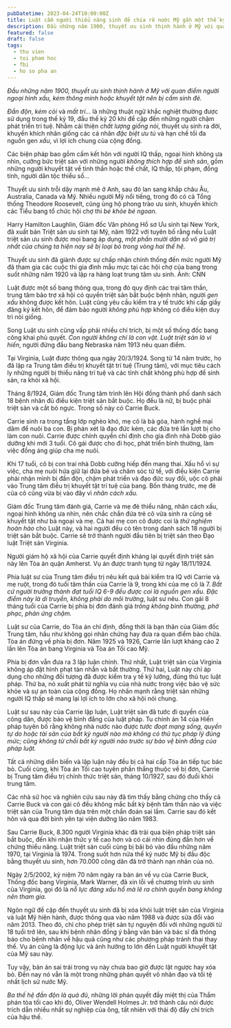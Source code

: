 ```yaml
---
pubDatetime: 2023-04-24T10:00:00Z
title: Luật cấm người thiểu năng sinh đẻ chia rẽ nước Mỹ gần một thế kỷ
description: Đầu những năm 1900, thuyết ưu sinh thịnh hành ở Mỹ với quan điểm người ngoại hình xấu, kém thông minh hoặc khuyết tật nên bị cấm sinh đẻ.
featured: false
draft: false
tags:
  - thu vien
  - toi pham hoc
  - fbi
  - ho so pha an
---
```


_Đầu những năm 1900, thuyết ưu sinh thịnh hành ở Mỹ với quan điểm người ngoại hình xấu, kém thông minh hoặc khuyết tật nên bị cấm sinh đẻ._

_Đần độn_, _kém cỏi_ và _mất trí.._. là những thuật ngữ khắc nghiệt thường được sử dụng trong thế kỷ 19, đầu thế kỷ 20 khi đề cập đến những người chậm phát triển trí tuệ. Nhằm cải thiện _chất lượng giống nòi_, thuyết ưu sinh ra đời, khuyến khích nhân giống các cá nhân _đặc biệt ưu tú_ và hạn chế tối đa nguồn gen _xấu_, vì lợi ích chung của cộng đồng.

Các biện pháp bao gồm cấm kết hôn với người IQ thấp, ngoại hình không ưa nhìn, cưỡng bức triệt sản với những người _không thích hợp để sinh sản_, gồm những người khuyết tật về tinh thần hoặc thể chất, IQ thấp, tội phạm, đồng tính, người dân tộc thiểu số...

Thuyết ưu sinh trỗi dậy mạnh mẽ ở Anh, sau đó lan sang khắp châu Âu, Australia, Canada và Mỹ. Nhiều người Mỹ nổi tiếng, trong đó có cả Tổng thống Theodore Roosevelt, cũng ủng hộ phong trào ưu sinh, khuyến khích các Tiểu bang tổ chức hội chợ thi _bé khỏe bé ngoan._

Harry Hamilton Laughlin, Giám đốc Văn phòng Hồ sơ Ưu sinh tại New York, đã xuất bản Triệt sản ưu sinh tại Mỹ, năm 1922 với tuyên bố rằng nếu Luật triệt sản ưu sinh được mọi bang áp dụng, _một phần mười dân số vô giá trị nhất của chúng ta hiện nay sẽ bị loại bỏ trong vòng hai thế hệ._

Thuyết ưu sinh đã giành được sự chấp nhận chính thống đến mức người Mỹ đã tham gia các cuộc thi gia đình mẫu mực tại các hội chợ của bang trong suốt những năm 1920 và lập ra hàng loạt trung tâm ưu sinh. Ảnh: CNN

Luật được một số bang thông qua, trong đó quy định các trại tâm thần, trung tâm bảo trợ xã hội có quyền triệt sản bắt buộc bệnh nhân, người _gen xấu_ không được kết hôn. Luật cũng yêu cầu kiểm tra y tế trước khi cấp giấy đăng ký kết hôn, để đảm bảo người _không phù hợp_ không có điều kiện duy trì nòi giống.

Song Luật ưu sinh cũng vấp phải nhiều chỉ trích, bị một số thống đốc bang công khai phủ quyết. _Con người không chỉ là con vật. Luật triệt sản là vi hiến_, người đứng đầu bang Nebraska năm 1913 nêu quan điểm.

Tại Virginia, Luật được thông qua ngày 20/3/1924. Song từ 14 năm trước, họ đã lập ra Trung tâm điều trị khuyết tật trí tuệ (Trung tâm), với mục tiêu cách ly những người bị thiểu năng trí tuệ và các tính chất không phù hợp để sinh sản, ra khỏi xã hội.

Tháng 8/1924, Giám đốc Trung tâm trình lên Hội đồng thành phố danh sách 18 bệnh nhân đủ điều kiện triệt sản bắt buộc. Họ đều là nữ, bị buộc phải triệt sản và cắt bỏ ngực. Trong số này có Carrie Buck.

Carrie sinh ra trong tầng lớp nghèo khó, mẹ cô là bà góa, hành nghề mại dâm để nuôi ba con. Bị phán xét là đạo đức kém, các đứa trẻ lần lượt bị cho làm con nuôi. Carrie được chính quyền chỉ định cho gia đình nhà Dobb giáo dưỡng khi mới 3 tuổi. Cô gái được cho đi học, phát triển bình thường, làm việc đồng áng giúp cha mẹ nuôi.

Khi 17 tuổi, cô bị con trai nhà Dobb cưỡng hiếp đến mang thai. Xấu hổ vì sự việc, cha mẹ nuôi hứa giữ lại đứa bé và chăm sóc tử tế, với điều kiện Carrie phải nhận mình bị đần độn, chậm phát triển và đạo đức suy đồi, uộc cô phải vào Trung tâm điều trị khuyết tật trí tuệ của bang. Bốn tháng trước, mẹ đẻ của cô cũng vừa bị vào đây vì _nhân cách xấu._

Giám đốc Trung tâm đánh giá, Carrie và mẹ đẻ thiểu năng, nhân cách xấu, ngoại hình không ưa nhìn, nên chắc chắn đứa trẻ cô vừa sinh ra cũng sẽ khuyết tật như bà ngoại và mẹ. Cả hai mẹ con cô được coi là _thử nghiệm hoàn hảo_ cho Luật này, và hai người đều có tên trong danh sách 18 người bị triệt sản bắt buộc. Carrie sẽ trở thành người đầu tiên bị triệt sản theo Đạo luật Triệt sản Virginia.

Người giám hộ xã hội của Carrie quyết định kháng lại quyết định triệt sản này lên Tòa án quận Amherst. Vụ án được tranh tụng từ ngày 18/11/1924.

Phía luật sư của Trung tâm điều trị nêu kết quả bài kiểm tra IQ với Carrie và mẹ ruột, trong đó tuổi tâm thần của Carrie là 9, trong khi của mẹ cô là 7. _Bất cứ người trưởng thành đạt tuổi IQ 6-9 đều được coi là nguồn gen xấu. Đặc điểm này là di truyền, không phải do môi trường_, luật sư nêu. Con gái 8 tháng tuổi của Carrie bị phía bị đơn đánh giá _trông không bình thường, phờ phạc, phản ứng chậm._

Luật sư của Carrie, do Tòa án chỉ định, đồng thời là bạn thân của Giám đốc Trung tâm, hầu như không gọi nhân chứng hay đưa ra quan điểm bào chữa. Tòa án đứng về phía bị đơn. Năm 1925 và 1926, Carrie lần lượt kháng cáo 2 lần lên Tòa án bang Virginia và Tòa án Tối cao Mỹ.

Phía bị đơn vẫn đưa ra 3 lập luận chính. Thứ nhất, Luật triệt sản của Virginia không áp đặt hình phạt tàn nhẫn và bất thường. Thứ hai, Luật này chỉ áp dụng cho những đối tượng đã được kiểm tra y tế kỹ lưỡng, đúng thủ tục luật pháp. Thứ ba, nó xuất phát từ nghĩa vụ của nhà nước trong việc bảo vệ sức khỏe và sự an toàn của cộng đồng. Họ nhấn mạnh rằng triệt sản những người IQ thấp sẽ mang lại lợi ích to lớn cho xã hội nói chung.

Luật sư sau này của Carrie lập luận, Luật triệt sản đã tước đi quyền của công dân, được bảo vệ bình đẳng của luật pháp. Tu chính án 14 của Hiến pháp tuyên bố rằng không nhà nước nào được _tước đoạt mạng sống, quyền tự do hoặc tài sản của bất kỳ người nào mà không có thủ tục pháp lý đúng mức; cũng không từ chối bất kỳ người nào trước sự bảo vệ bình đẳng của pháp luật._

Tất cả những diễn biến và lập luận này đều bị cả hai cấp Tòa án tiếp tục bác bỏ. Cuối cùng, khi Tòa án Tối cao tuyên phần thắng thuộc về bị đơn, Carrie bị Trung tâm điều trị chính thức triệt sản, tháng 10/1927, sau đó đuổi khỏi trung tâm.

Các nhà sử học và nghiên cứu sau này đã tìm thấy bằng chứng cho thấy cả Carrie Buck và con gái cô đều không mắc bất kỳ bệnh tâm thần nào và việc triệt sản của Trung tâm dựa trên một chẩn đoán sai lầm. Carrie sau đó kết hôn và qua đời bình yên tại viện dưỡng lão năm 1983.

Sau Carrie Buck, 8.300 người Virginia khác đã trải qua biện pháp triệt sản bắt buộc, đến khi nhận thức y tế cao hơn và có cái nhìn đúng đắn hơn về chứng thiểu năng. Luật triệt sản cuối cùng bị bãi bỏ vào đầu những năm 1970, tại Virginia là 1974. Trong suốt hơn nửa thế kỷ nước Mỹ bị đầu độc bằng thuyết ưu sinh, hơn 70.000 công dân đã trở thành nạn nhân của nó.

Ngày 2/5/2002, kỷ niệm 70 năm ngày ra bản án về vụ của Carrie Buck, Thống đốc bang Virginia, Mark Warner, đã xin lỗi về chương trình ưu sinh của Virginia, gọi đó là _nỗ lực đáng xấu hổ mà lẽ ra chính quyền bang không nên tham gia._

Ngôn ngữ đề cập đến thuyết ưu sinh đã bị xóa khỏi luật triệt sản của Virginia và luật Mỹ hiện hành, được thông qua vào năm 1988 và được sửa đổi vào năm 2013. Theo đó, chỉ cho phép triệt sản tự nguyện đối với những người từ 18 tuổi trở lên, sau khi bệnh nhân đồng ý bằng văn bản và bác sĩ đã thông báo cho bệnh nhân về hậu quả cũng như các phương pháp tránh thai thay thế. Vụ án cũng là động lực và ảnh hưởng to lớn đến Luật người khuyết tật của Mỹ sau này.

Tuy vậy, bản án sai trái trong vụ này chưa bao giờ được lật ngược hay xóa bỏ. Đến nay nó vẫn là một trong những phán quyết vô nhân đạo và tồi tệ nhất lịch sử nước Mỹ.

_Ba thế hệ đần độn là quá đủ_, những lời phán quyết đầy miệt thị của Thẩm phán tòa tối cao khi đó, Oliver Wendell Holmes Jr. trở thành câu nói được trích dẫn nhiều nhất sự nghiệp của ông, tất nhiên với thái độ đầy chỉ trích của hậu thế.